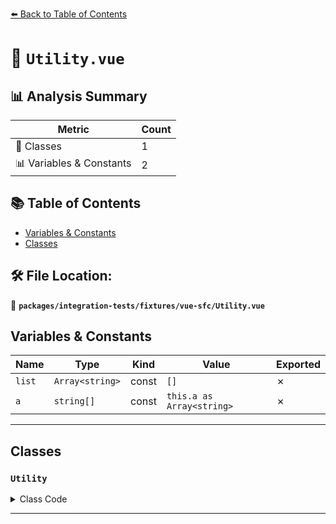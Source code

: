 [⬅️ Back to Table of Contents](../../../../index.md)

# 📄 `Utility.vue`

## 📊 Analysis Summary

| Metric | Count |
|--------|-------|
| 🧱 Classes | 1 |
| 📊 Variables & Constants | 2 |

## 📚 Table of Contents

- [Variables & Constants](#variables-constants)
- [Classes](#classes)

## 🛠️ File Location:
📂 **`packages/integration-tests/fixtures/vue-sfc/Utility.vue`**

## Variables & Constants

| Name | Type | Kind | Value | Exported |
|------|------|------|-------|----------|
| `list` | `Array<string>` | const | `[]` | ✗ |
| `a` | `string[]` | const | `this.a as Array<string>` | ✗ |


---

## Classes

### `Utility`

<details><summary>Class Code</summary>

```ts
export default class Utility {
  get a() {
    const list: Array<string> = [];
    return list;
  }

  get b() {
    const a = this.a as Array<string>;
    return a;
  }
}
```
</details>


---